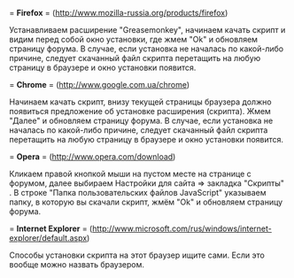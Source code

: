 = **Firefox** = (http://www.mozilla-russia.org/products/firefox)

Устанавливаем расширение "Greasemonkey", начинаем качать скрипт и видим перед собой окно установки, где жмем "Ok" и обновляем страницу форума. В случае, если установка не началась по какой-либо причине, следует скачанный файл скрипта перетащить на любую страницу в браузере и окно установки появится.

= **Chrome** = (http://www.google.com.ua/chrome)

Начинаем качать скрипт, внизу текущей страницы браузера должно появиться предложение об установке расширения (скрипта). Жмем "Далее" и обновляем страницу форума. В случае, если установка не началась по какой-либо причине, следует скачанный файл скрипта перетащить на любую страницу в браузере и окно установки появится.

= **Opera** = (http://www.opera.com/download)

Кликаем правой кнопкой мыши на пустом месте на странице с форумом, далее выбираем Настройки для сайта => закладка "Скрипты" . В строке "Папка пользовательских файлов JavaScript" указываем папку, в которую вы скачали скрипт, жмём "Ok" и обновляем страницу форума.

= **Internet Explorer** = (http://www.microsoft.com/rus/windows/internet-explorer/default.aspx)

Способы установки скрипта на этот браузер ищите сами. Если это вообще можно назвать браузером.
